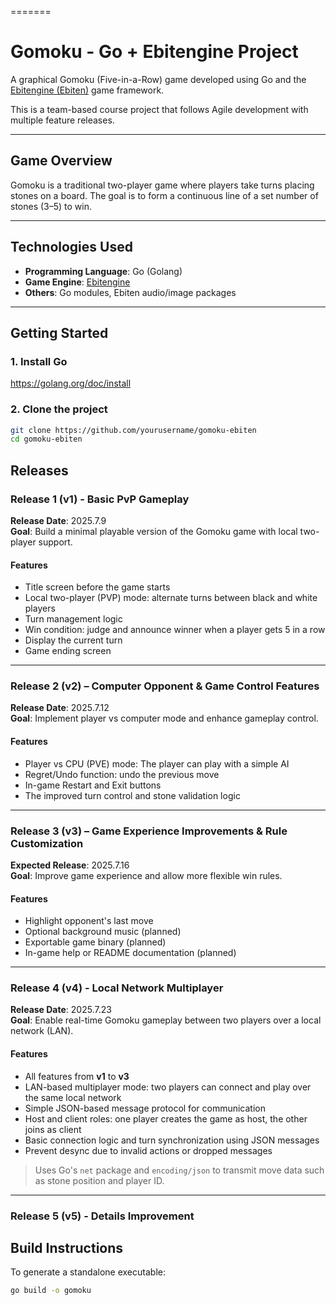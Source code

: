 =======
# Gomoku - Go + Ebitengine Project

A graphical Gomoku (Five-in-a-Row) game developed using Go and the [Ebitengine (Ebiten)](https://ebitengine.org/en/) game framework.

This is a team-based course project that follows Agile development with multiple feature releases.

---

## Game Overview

Gomoku is a traditional two-player game where players take turns placing stones on a board. The goal is to form a continuous line of a set number of stones (3–5) to win.

---

## Technologies Used

- **Programming Language**: Go (Golang)
- **Game Engine**: [Ebitengine](https://ebitengine.org/en/)
- **Others**: Go modules, Ebiten audio/image packages

---

## Getting Started

### 1. Install Go
https://golang.org/doc/install

### 2. Clone the project
```bash
git clone https://github.com/yourusername/gomoku-ebiten
cd gomoku-ebiten

```

## Releases

### Release 1 (v1) - Basic PvP Gameplay
**Release Date**: 2025.7.9  
**Goal**: Build a minimal playable version of the Gomoku game with local two-player support.

#### Features
- Title screen before the game starts
- Local two-player (PVP) mode: alternate turns between black and white players
- Turn management logic
- Win condition: judge and announce winner when a player gets 5 in a row
- Display the current turn
- Game ending screen

---

### Release 2 (v2) – Computer Opponent & Game Control Features
**Release Date**: 2025.7.12  
**Goal**: Implement player vs computer mode and enhance gameplay control.

#### Features
- Player vs CPU (PVE) mode: The player can play with a simple AI 
- Regret/Undo function: undo the previous move
- In-game Restart and Exit buttons
- The improved turn control and stone validation logic

---

### Release 3 (v3) – Game Experience Improvements & Rule Customization
**Expected Release**: 2025.7.16  
**Goal**: Improve game experience and allow more flexible win rules.

#### Features
- Highlight opponent's last move
- Optional background music (planned)
- Exportable game binary (planned)
- In-game help or README documentation (planned)

---

### Release 4 (v4) - Local Network Multiplayer
**Release Date**: 2025.7.23  
**Goal**: Enable real-time Gomoku gameplay between two players over a local network (LAN).

#### Features
- All features from **v1** to **v3**
- LAN-based multiplayer mode: two players can connect and play over the same local network
- Simple JSON-based message protocol for communication
- Host and client roles: one player creates the game as host, the other joins as client
- Basic connection logic and turn synchronization using JSON messages
- Prevent desync due to invalid actions or dropped messages

> Uses Go's `net` package and `encoding/json` to transmit move data such as stone position and player ID.

---

### Release 5 (v5) - Details Improvement

## Build Instructions

To generate a standalone executable:

```bash
go build -o gomoku
